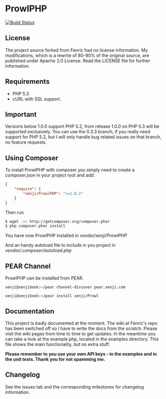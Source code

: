 # ProwlPHP

[![Build Status](https://secure.travis-ci.org/xenji/ProwlPHP.png)](http://travis-ci.org/xenji/ProwlPHP)

## License
The project source forked from Fenric had no license information. My modifications, which is a rewrite of 80-90% of
the original source, are published under Apache 2.0 License. Read the LICENSE file for further information.

## Requirements
- PHP 5.3
- cURL with SSL support.

## Important
Versions below 1.0.0 support PHP 5.2, from release 1.0.0 on PHP 5.3 will be supported exclusively. You can use the 0.3.3 branch,
if you really need support for PHP 5.2, but I will only handle bug related issues on that branch, no feature requests.

## Using Composer

To install ProwlPHP with composer you simply need to create a *composer.json* in your project root and add:

``` json
{
    "require": {
        "xenji/ProwlPHP": ">=1.0.2"
    }
}
```

Then run

``` bash
$ wget -nc http://getcomposer.org/composer.phar
$ php composer.phar install
```

You have now ProwlPHP installed in *vendor/xenji/ProwlPHP*

And an handy autoload file to include in you project in *vendor/.composer/autoload.php*

## PEAR Channel
ProwlPHP can be installed from PEAR.

```
xenji@xenjibook:~/pear channel-discover pear.xenji.com

xenji@xenjibook:~/pear install xenji/Prowl
```

## Documentation
This project is badly documented at the moment. The wiki at Fenric's repo has been switched off so I have to write the docs from the scratch. Please visit the wiki pages
from time to time to get updates. In the meantime you can take a look at the example.php, located in the examples directory.
This file shows the main functionality, but no extra stuff.

**Please remember to you use your own API keys - in the examples and in the unit tests. Thank you for not spamming me.**

## Changelog
See the issues tab and the corresponding milestones for changelog information.
